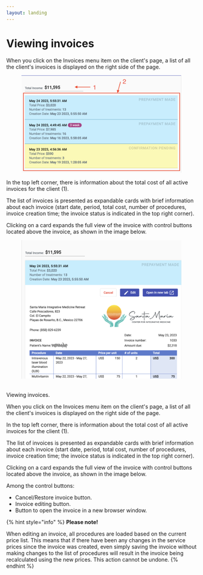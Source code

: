 ```yaml
---
layout: landing
---
```


# Viewing invoices

When you click on the Invoices menu item on the client's page, a list of all the client's invoices is displayed on the right side of the page.

<figure><img src="../../../.gitbook/assets/Screenshot 2023-05-24 at 21.16.44 (1).png" alt=""><figcaption></figcaption></figure>

In the top left corner, there is information about the total cost of all active invoices for the client (1).

The list of invoices is presented as expandable cards with brief information about each invoice (start date, period, total cost, number of procedures, invoice creation time; the invoice status is indicated in the top right corner).

Clicking on a card expands the full view of the invoice with control buttons located above the invoice, as shown in the image below.

<figure><img src="../../../.gitbook/assets/Screenshot 2023-05-24 at 21.26.35.png" alt=""><figcaption></figcaption></figure>

\
Viewing invoices.

When you click on the Invoices menu item on the client's page, a list of all the client's invoices is displayed on the right side of the page.

In the top left corner, there is information about the total cost of all active invoices for the client (1).

The list of invoices is presented as expandable cards with brief information about each invoice (start date, period, total cost, number of procedures, invoice creation time; the invoice status is indicated in the top right corner).

Clicking on a card expands the full view of the invoice with control buttons located above the invoice, as shown in the image below.

Among the control buttons:

* Cancel/Restore invoice button.
* Invoice editing button.
* Button to open the invoice in a new browser window.

{% hint style="info" %}
**Please note!**

When editing an invoice, all procedures are loaded based on the current price list. This means that if there have been any changes in the service prices since the invoice was created, even simply saving the invoice without making changes to the list of procedures will result in the invoice being recalculated using the new prices. This action cannot be undone.
{% endhint %}
